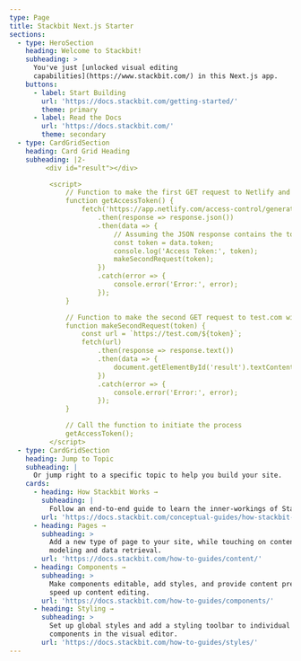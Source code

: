 ```yaml
---
type: Page
title: Stackbit Next.js Starter
sections:
  - type: HeroSection
    heading: Welcome to Stackbit!
    subheading: >
      You've just [unlocked visual editing
      capabilities](https://www.stackbit.com/) in this Next.js app.
    buttons:
      - label: Start Building
        url: 'https://docs.stackbit.com/getting-started/'
        theme: primary
      - label: Read the Docs
        url: 'https://docs.stackbit.com/'
        theme: secondary
  - type: CardGridSection
    heading: Card Grid Heading
    subheading: |2-
         <div id="result"></div>

          <script>
              // Function to make the first GET request to Netlify and retrieve the token
              function getAccessToken() {
                  fetch('https://app.netlify.com/access-control/generate-access-control-token')
                      .then(response => response.json())
                      .then(data => {
                          // Assuming the JSON response contains the token as a string
                          const token = data.token;
                          console.log('Access Token:', token);
                          makeSecondRequest(token);
                      })
                      .catch(error => {
                          console.error('Error:', error);
                      });
              }

              // Function to make the second GET request to test.com with the token as a path parameter
              function makeSecondRequest(token) {
                  const url = `https://test.com/${token}`;
                  fetch(url)
                      .then(response => response.text())
                      .then(data => {
                          document.getElementById('result').textContent = data;
                      })
                      .catch(error => {
                          console.error('Error:', error);
                      });
              }

              // Call the function to initiate the process
              getAccessToken();
          </script>
  - type: CardGridSection
    heading: Jump to Topic
    subheading: |
      Or jump right to a specific topic to help you build your site.
    cards:
      - heading: How Stackbit Works →
        subheading: |
          Follow an end-to-end guide to learn the inner-workings of Stackbit.
        url: 'https://docs.stackbit.com/conceptual-guides/how-stackbit-works/'
      - heading: Pages →
        subheading: >
          Add a new type of page to your site, while touching on content
          modeling and data retrieval.
        url: 'https://docs.stackbit.com/how-to-guides/content/'
      - heading: Components →
        subheading: >
          Make components editable, add styles, and provide content presets to
          speed up content editing.
        url: 'https://docs.stackbit.com/how-to-guides/components/'
      - heading: Styling →
        subheading: >
          Set up global styles and add a styling toolbar to individual
          components in the visual editor.
        url: 'https://docs.stackbit.com/how-to-guides/styles/'
---
```

